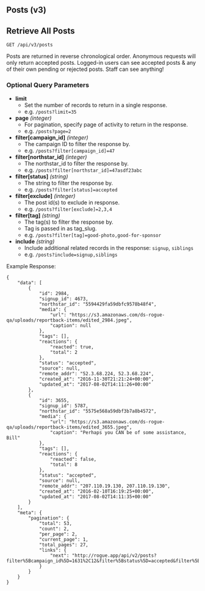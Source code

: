 ## Posts (v3)

## Retrieve All Posts

```
GET /api/v3/posts
```

Posts are returned in reverse chronological order. Anonymous requests will only return accepted posts. Logged-in users can see accepted posts & any of their own pending or rejected posts. Staff can see anything!

### Optional Query Parameters
- **limit**
  - Set the number of records to return in a single response.
  - e.g. `/posts?limit=35`
- **page** _(integer)_
  - For pagination, specify page of activity to return in the response.
  - e.g. `/posts?page=2`
- **filter[campaign_id]** _(integer)_
  - The campaign ID to filter the response by.
  - e.g. `/posts?filter[campaign_id]=47`
- **filter[northstar_id]** _(integer)_
  - The northstar_id to filter the response by.
  - e.g. `/posts?filter[northstar_id]=47asdf23abc`
- **filter[status]** _(string)_
  - The string to filter the response by.
  - e.g. `/posts?filter[status]=accepted`
- **filter[exclude]** _(integer)_
  - The post id(s) to exclude in response.
  - e.g. `/posts?filter[exclude]=2,3,4`
- **filter[tag]** _(string)_
  - The tag(s) to filter the response by.
  - Tag is passed in as tag_slug.
  - e.g. `/posts?filter[tag]=good-photo,good-for-sponsor`
- **include** _(string)_
  - Include additional related records in the response: `signup`, `siblings`
  - e.g. `/posts?include=signup,siblings`

Example Response:

```
{
    "data": [
        {
            "id": 2984,
            "signup_id": 4673,
            "northstar_id": "5594429fa59dbfc9578b48f4",
            "media": {
                "url": "https://s3.amazonaws.com/ds-rogue-qa/uploads/reportback-items/edited_2984.jpeg",
                "caption": null
            },
            "tags": [],
            "reactions": {
                "reacted": true,
                "total": 2
            },
            "status": "accepted",
            "source": null,
            "remote_addr": "52.3.68.224, 52.3.68.224",
            "created_at": "2016-11-30T21:21:24+00:00",
            "updated_at": "2017-08-02T14:11:26+00:00"
        },
        {
            "id": 3655,
            "signup_id": 5787,
            "northstar_id": "5575e568a59dbf3b7a8b4572",
            "media": {
                "url": "https://s3.amazonaws.com/ds-rogue-qa/uploads/reportback-items/edited_3655.jpeg",
                "caption": "Perhaps you CAN be of some assistance, Bill"
            },
            "tags": [],
            "reactions": {
                "reacted": false,
                "total": 8
            },
            "status": "accepted",
            "source": null,
            "remote_addr": "207.110.19.130, 207.110.19.130",
            "created_at": "2016-02-10T16:19:25+00:00",
            "updated_at": "2017-08-02T14:11:35+00:00"
        }
    ],
    "meta": {
        "pagination": {
            "total": 53,
            "count": 2,
            "per_page": 2,
            "current_page": 1,
            "total_pages": 27,
            "links": {
                "next": "http://rogue.app/api/v2/posts?filter%5Bcampaign_id%5D=1631%2C12&filter%5Bstatus%5D=accepted&filter%5Bexclude%5D=2962%2C3654&limit=2&as_user=559442cca59dbfc&page=2"
            }
        }
    }
}
```

